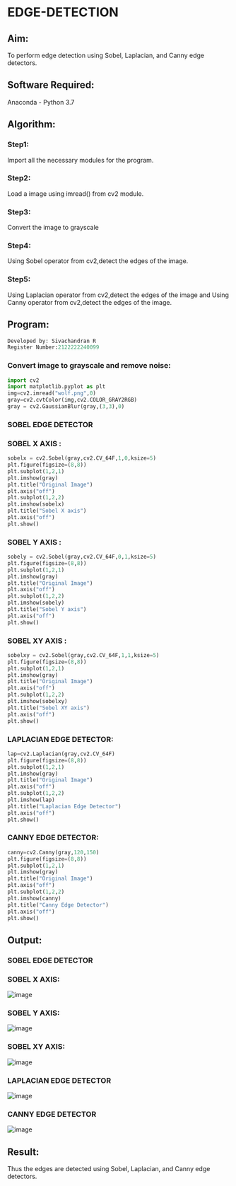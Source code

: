 # EDGE-DETECTION
## Aim:
To perform edge detection using Sobel, Laplacian, and Canny edge detectors.

## Software Required:
Anaconda - Python 3.7

## Algorithm:
### Step1:
Import all the necessary modules for the program.

### Step2:
Load a image using imread() from cv2 module.

### Step3:
Convert the image to grayscale

### Step4:
Using Sobel operator from cv2,detect the edges of the image.

### Step5:

Using Laplacian operator from cv2,detect the edges of the image and Using Canny operator from cv2,detect the edges of the image.

## Program:
```py
Developed by: Sivachandran R
Register Number:2122222240099
```
### Convert image to grayscale and remove noise:
```py
import cv2
import matplotlib.pyplot as plt
img=cv2.imread("wolf.png",0)
gray=cv2.cvtColor(img,cv2.COLOR_GRAY2RGB)
gray = cv2.GaussianBlur(gray,(3,3),0)
```
### SOBEL EDGE DETECTOR
### SOBEL X AXIS :
```py
sobelx = cv2.Sobel(gray,cv2.CV_64F,1,0,ksize=5)
plt.figure(figsize=(8,8))
plt.subplot(1,2,1)
plt.imshow(gray)
plt.title("Original Image")
plt.axis("off")
plt.subplot(1,2,2)
plt.imshow(sobelx)
plt.title("Sobel X axis")
plt.axis("off")
plt.show()
```
### SOBEL Y AXIS :
```py
sobely = cv2.Sobel(gray,cv2.CV_64F,0,1,ksize=5)
plt.figure(figsize=(8,8))
plt.subplot(1,2,1)
plt.imshow(gray)
plt.title("Original Image")
plt.axis("off")
plt.subplot(1,2,2)
plt.imshow(sobely)
plt.title("Sobel Y axis")
plt.axis("off")
plt.show()
```
### SOBEL XY AXIS :
```py
sobelxy = cv2.Sobel(gray,cv2.CV_64F,1,1,ksize=5)
plt.figure(figsize=(8,8))
plt.subplot(1,2,1)
plt.imshow(gray)
plt.title("Original Image")
plt.axis("off")
plt.subplot(1,2,2)
plt.imshow(sobelxy)
plt.title("Sobel XY axis")
plt.axis("off")
plt.show()
```
### LAPLACIAN EDGE DETECTOR:
```py
lap=cv2.Laplacian(gray,cv2.CV_64F)
plt.figure(figsize=(8,8))
plt.subplot(1,2,1)
plt.imshow(gray)
plt.title("Original Image")
plt.axis("off")
plt.subplot(1,2,2)
plt.imshow(lap)
plt.title("Laplacian Edge Detector")
plt.axis("off")
plt.show()
```
### CANNY EDGE DETECTOR:
```py
canny=cv2.Canny(gray,120,150)
plt.figure(figsize=(8,8))
plt.subplot(1,2,1)
plt.imshow(gray)
plt.title("Original Image")
plt.axis("off")
plt.subplot(1,2,2)
plt.imshow(canny)
plt.title("Canny Edge Detector")
plt.axis("off")
plt.show()
```
## Output:
### SOBEL EDGE DETECTOR
### SOBEL X AXIS:
![image](https://github.com/SivaChandranR07/EDGE-DETECTION/assets/113497395/8fe2acdb-0d78-4de3-b459-43e1afaf9ad1)

### SOBEL Y AXIS:
![image](https://github.com/SivaChandranR07/EDGE-DETECTION/assets/113497395/973332a0-34db-480d-aac8-2085232deebc)

### SOBEL XY AXIS:
![image](https://github.com/SivaChandranR07/EDGE-DETECTION/assets/113497395/2300fca9-a9bc-4376-b5a1-092bf0835808)

### LAPLACIAN EDGE DETECTOR
![image](https://github.com/SivaChandranR07/EDGE-DETECTION/assets/113497395/00f16216-a300-43f8-b5ce-fd5784e8e5e7)

### CANNY EDGE DETECTOR
![image](https://github.com/SivaChandranR07/EDGE-DETECTION/assets/113497395/86719b73-4a48-4b8a-bdde-9f07c175b420)


## Result:
Thus the edges are detected using Sobel, Laplacian, and Canny edge detectors.
